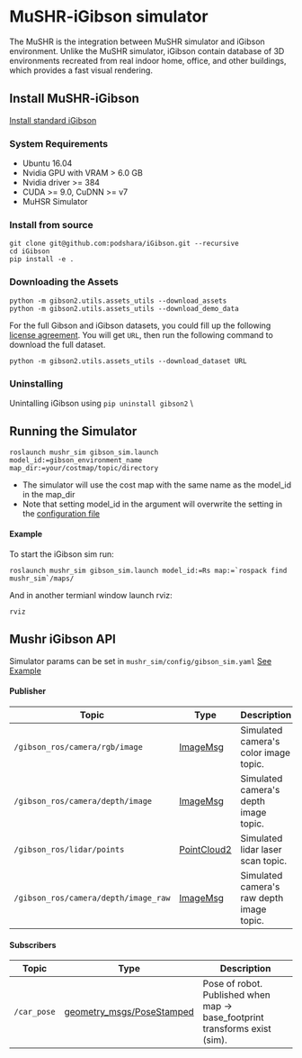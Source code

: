 # MuSHR-iGibson simulator
The MuSHR is the integration between MuSHR simulator and iGibson environment. Unlike the MuSHR simulator, iGibson contain database of 3D environments recreated from real indoor home, office, and other buildings, which provides a fast visual rendering. 

## Install MuSHR-iGibson
[Install standard iGibson](http://svl.stanford.edu/igibson/docs/installation.html)
### System Requirements
- Ubuntu 16.04
- Nvidia GPU with VRAM > 6.0 GB
- Nvidia driver >= 384
- CUDA >= 9.0, CuDNN >= v7
- MuHSR Simulator

### Install from source
```
git clone git@github.com:podshara/iGibson.git --recursive
cd iGibson
pip install -e .
```
### Downloading the Assets
```
python -m gibson2.utils.assets_utils --download_assets
python -m gibson2.utils.assets_utils --download_demo_data
```

For the full Gibson and iGibson datasets, you could fill up the following [license agreement](https://forms.gle/36TW9uVpjrE1Mkf9A). You will get `URL`, then run the following command to download the full dataset.
```
python -m gibson2.utils.assets_utils --download_dataset URL
```
### Uninstalling
Unintalling iGibson using `pip uninstall gibson2` \

## Running the Simulator
```
roslaunch mushr_sim gibson_sim.launch model_id:=gibson_environment_name map_dir:=your/costmap/topic/directory
```
* The simulator will use the cost map with the same name as the model_id in the map_dir
* Note that setting model_id in the argument will overwrite the setting in the [configuration file](#Mushr-iGibson-API)
#### Example

To start the iGibson sim run:
```
roslaunch mushr_sim gibson_sim.launch model_id:=Rs map:=`rospack find mushr_sim`/maps/
```
And in another termianl window launch rviz:
```
rviz
```
## Mushr iGibson API 
Simulator params can be set in `mushr_sim/config/gibson_sim.yaml` [See Example](http://svl.stanford.edu/igibson/docs/environments.html)

#### Publisher

Topic | Type | Description
------|------|--------------
`/gibson_ros/camera/rgb/image` | [ImageMsg](http://docs.ros.org/melodic/api/sensor_msgs/html/msg/Image.html) | Simulated camera's color image topic.
`/gibson_ros/camera/depth/image` | [ImageMsg](http://docs.ros.org/melodic/api/sensor_msgs/html/msg/Image.html) | Simulated camera's depth image topic.
`/gibson_ros/lidar/points` | [PointCloud2](http://docs.ros.org/melodic/api/sensor_msgs/html/msg/PointCloud2.html) | Simulated lidar laser scan topic.
`/gibson_ros/camera/depth/image_raw` | [ImageMsg](http://docs.ros.org/melodic/api/sensor_msgs/html/msg/Image.html) | Simulated camera's raw depth image topic.


#### Subscribers
Topic | Type | Description
------|------|--------------
`/car_pose`| [geometry_msgs/PoseStamped](http://docs.ros.org/api/geometry_msgs/html/msg/PoseStamped.html) |Pose of robot. Published when map &rarr; base_footprint transforms exist (sim).
